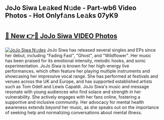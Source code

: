 ## JoJo Siwa Le𝚊ked N𝚞de - Part-wb6 Video Photos - Hot Onlyf𝚊ns Le𝚊ks 07yK9

# <h2><a href="http://ac33024.deff.icu/?id=JoJo+Siwa">🔗 New 👉🔴 JoJo Siwa VIDEO Photos</a></h2>

[![JoJo Siwa N𝚞des](https://i.imgur.com/rIISA9y.gif)](http://ac33024.deff.icu/?id=JoJo+Siwa)
JoJo Siwa has released several singles and EPs since her debut, including "Fading Fast", "Ghost", and "Wildflower". Her music has been praised for its emotional intensity, melodic hooks, and sonic experimentation. JoJo Siwa is known for her high-energy live performances, which often feature her playing multiple instruments and showcasing her impressive vocal range. She has performed at festivals and venues across the UK and Europe, and has supported established artists such as Tom Odell and Lewis Capaldi. JoJo Siwa's music and message resonate with young audiences who find solace and strength in her vulnerability. She actively engages with her fans online, fostering a supportive and inclusive community. Her advocacy for mental health awareness extends beyond her music, as she speaks out on the importance of seeking help and normalizing conversations about mental illness.
